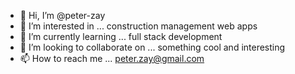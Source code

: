 - 👋 Hi, I’m @peter-zay
- 👀 I’m interested in ... construction management web apps
- 🌱 I’m currently learning ... full stack development
- 💞️ I’m looking to collaborate on ... something cool and interesting
- 📫 How to reach me ... peter.zay@gmail.com

<!---
peter-zay/peter-zay is a ✨ special ✨ repository because its `README.md` (this file) appears on your GitHub profile.
You can click the Preview link to take a look at your changes.
--->
